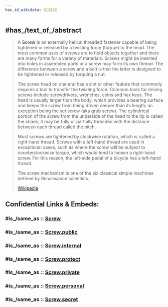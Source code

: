 ```yaml
---
has_id_wikidata: Q11022
---
```



## #has_/text_of_/abstract 

> A **Screw** is an externally helical threaded fastener capable of being tightened or released by a twisting force (torque) to the head. The most common uses of screws are to hold objects together and there are many forms for a variety of materials. Screws might be inserted into holes in assembled parts or a screw may form its own thread. The difference between a screw and a bolt is that the latter is designed to be tightened or released by torquing a nut.
>
> The screw head on one end has a slot or other feature that commonly requires a tool to transfer the twisting force. Common tools for driving screws include screwdrivers, wrenches, coins and hex keys. The head is usually larger than the body, which  provides a bearing surface and keeps the screw from being driven deeper than its length; an exception being the set screw (aka grub screw).  The cylindrical portion of the screw from the underside of the head to the tip is called the shank; it may be fully or partially threaded  with the distance between each thread called the pitch.
>
> Most screws are tightened by clockwise rotation, which is called a right-hand thread. Screws with a left-hand thread are used in exceptional cases, such as where the screw will be subject to counterclockwise torque, which would tend to loosen a right-hand screw. For this reason, the left-side pedal of a bicycle has a left-hand thread. 
>
> The screw mechanism is one of the six classical simple machines defined by Renaissance scientists.
>
> [Wikipedia](https://en.wikipedia.org/wiki/Screw) 


## Confidential Links & Embeds: 

### #is_/same_as :: [Screw](/_Standards/Technology/Mechanical_Engineering/Screw.md) 

### #is_/same_as :: [Screw.public](/_public/Technology/Mechanical_Engineering/Screw.public.md) 

### #is_/same_as :: [Screw.internal](/_internal/Technology/Mechanical_Engineering/Screw.internal.md) 

### #is_/same_as :: [Screw.protect](/_protect/Technology/Mechanical_Engineering/Screw.protect.md) 

### #is_/same_as :: [Screw.private](/_private/Technology/Mechanical_Engineering/Screw.private.md) 

### #is_/same_as :: [Screw.personal](/_personal/Technology/Mechanical_Engineering/Screw.personal.md) 

### #is_/same_as :: [Screw.secret](/_secret/Technology/Mechanical_Engineering/Screw.secret.md)

